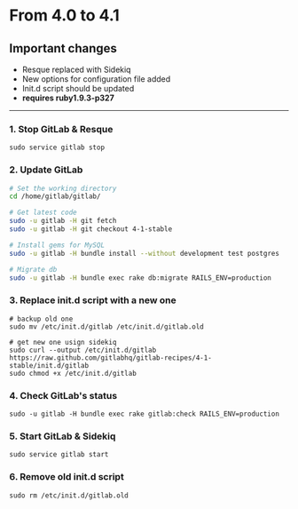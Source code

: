 # From 4.0 to 4.1

## Important changes

* Resque replaced with Sidekiq
* New options for configuration file added
* Init.d script should be updated
* __requires ruby1.9.3-p327__

- - -

### 1. Stop GitLab & Resque

    sudo service gitlab stop

### 2. Update GitLab

```bash
# Set the working directory
cd /home/gitlab/gitlab/

# Get latest code
sudo -u gitlab -H git fetch
sudo -u gitlab -H git checkout 4-1-stable

# Install gems for MySQL
sudo -u gitlab -H bundle install --without development test postgres

# Migrate db
sudo -u gitlab -H bundle exec rake db:migrate RAILS_ENV=production

```

### 3. Replace init.d script with a new one

```
# backup old one
sudo mv /etc/init.d/gitlab /etc/init.d/gitlab.old

# get new one usign sidekiq
sudo curl --output /etc/init.d/gitlab https://raw.github.com/gitlabhq/gitlab-recipes/4-1-stable/init.d/gitlab
sudo chmod +x /etc/init.d/gitlab

```

### 4. Check GitLab's status

    sudo -u gitlab -H bundle exec rake gitlab:check RAILS_ENV=production


### 5. Start GitLab & Sidekiq

    sudo service gitlab start

### 6. Remove old init.d script

    sudo rm /etc/init.d/gitlab.old
